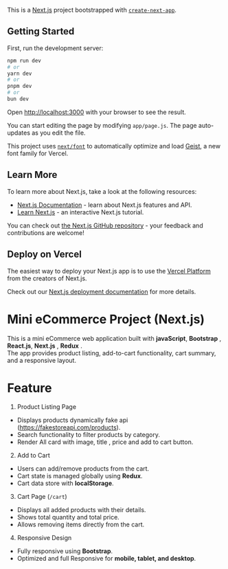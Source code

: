 This is a [Next.js](https://nextjs.org) project bootstrapped with [`create-next-app`](https://nextjs.org/docs/app/api-reference/cli/create-next-app).

## Getting Started

First, run the development server:

```bash
npm run dev
# or
yarn dev
# or
pnpm dev
# or
bun dev
```

Open [http://localhost:3000](http://localhost:3000) with your browser to see the result.

You can start editing the page by modifying `app/page.js`. The page auto-updates as you edit the file.

This project uses [`next/font`](https://nextjs.org/docs/app/building-your-application/optimizing/fonts) to automatically optimize and load [Geist](https://vercel.com/font), a new font family for Vercel.

## Learn More

To learn more about Next.js, take a look at the following resources:

- [Next.js Documentation](https://nextjs.org/docs) - learn about Next.js features and API.
- [Learn Next.js](https://nextjs.org/learn) - an interactive Next.js tutorial.

You can check out [the Next.js GitHub repository](https://github.com/vercel/next.js) - your feedback and contributions are welcome!

## Deploy on Vercel

The easiest way to deploy your Next.js app is to use the [Vercel Platform](https://vercel.com/new?utm_medium=default-template&filter=next.js&utm_source=create-next-app&utm_campaign=create-next-app-readme) from the creators of Next.js.

Check out our [Next.js deployment documentation](https://nextjs.org/docs/app/building-your-application/deploying) for more details.

# Mini eCommerce Project (Next.js)

This is a mini eCommerce web application built with **javaScript**, **Bootstrap** , **React.js**, **Next.js** , **Redux** .  
The app provides product listing, add-to-cart functionality, cart summary, and a responsive layout.


# Feature 
1.  Product Listing Page
- Displays products dynamically fake api (https://fakestoreapi.com/products).
- Search functionality to filter products by category.   
- Render All card with image, title , price and add to cart button.  

2. Add to Cart
- Users can add/remove products from the cart.  
- Cart state is managed globally using **Redux**.  
- Cart data store with **localStorage**.  

3. Cart Page (`/cart`)
- Displays all added products with their details.  
- Shows total quantity and total price.  
- Allows removing items directly from the cart.

4. Responsive Design
- Fully responsive using **Bootstrap**.  
- Optimized and full Responsive for **mobile, tablet, and desktop**.